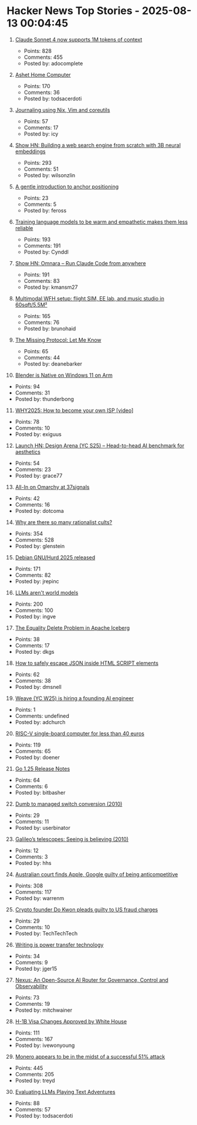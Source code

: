 # Hacker News Top Stories - 2025-08-13 00:04:45

1. [Claude Sonnet 4 now supports 1M tokens of context](https://www.anthropic.com/news/1m-context)
   - Points: 828
   - Comments: 455
   - Posted by: adocomplete

2. [Ashet Home Computer](https://ashet.computer/)
   - Points: 170
   - Comments: 36
   - Posted by: todsacerdoti

3. [Journaling using Nix, Vim and coreutils](https://tangled.sh/@oppi.li/journal)
   - Points: 57
   - Comments: 17
   - Posted by: icy

4. [Show HN: Building a web search engine from scratch with 3B neural embeddings](https://blog.wilsonl.in/search-engine/)
   - Points: 293
   - Comments: 51
   - Posted by: wilsonzlin

5. [A gentle introduction to anchor positioning](https://webkit.org/blog/17240/a-gentle-introduction-to-anchor-positioning/)
   - Points: 23
   - Comments: 5
   - Posted by: feross

6. [Training language models to be warm and empathetic makes them less reliable](https://arxiv.org/abs/2507.21919)
   - Points: 193
   - Comments: 191
   - Posted by: Cynddl

7. [Show HN: Omnara – Run Claude Code from anywhere](https://github.com/omnara-ai/omnara)
   - Points: 191
   - Comments: 83
   - Posted by: kmansm27

8. [Multimodal WFH setup: flight SIM, EE lab, and music studio in 60sqft/5.5M²](https://www.sdo.group/study)
   - Points: 165
   - Comments: 76
   - Posted by: brunohaid

9. [The Missing Protocol: Let Me Know](https://deanebarker.net/tech/blog/let-me-know/)
   - Points: 65
   - Comments: 44
   - Posted by: deanebarker

10. [Blender is Native on Windows 11 on Arm](https://www.thurrott.com/music-videos/324346/blender-is-native-on-windows-11-on-arm)
   - Points: 94
   - Comments: 31
   - Posted by: thunderbong

11. [WHY2025: How to become your own ISP [video]](https://media.ccc.de/v/why2025-9-how-to-become-your-own-isp)
   - Points: 78
   - Comments: 10
   - Posted by: exiguus

12. [Launch HN: Design Arena (YC S25) – Head-to-head AI benchmark for aesthetics](undefined)
   - Points: 54
   - Comments: 23
   - Posted by: grace77

13. [All-In on Omarchy at 37signals](https://world.hey.com/dhh/all-in-on-omarchy-at-37signals-68162450)
   - Points: 42
   - Comments: 16
   - Posted by: dotcoma

14. [Why are there so many rationalist cults?](https://asteriskmag.com/issues/11/why-are-there-so-many-rationalist-cults)
   - Points: 354
   - Comments: 528
   - Posted by: glenstein

15. [Debian GNU/Hurd 2025 released](https://lists.debian.org/debian-hurd/2025/08/msg00038.html)
   - Points: 171
   - Comments: 82
   - Posted by: jrepinc

16. [LLMs aren't world models](https://yosefk.com/blog/llms-arent-world-models.html)
   - Points: 200
   - Comments: 100
   - Posted by: ingve

17. [The Equality Delete Problem in Apache Iceberg](https://blog.dataengineerthings.org/the-equality-delete-problem-in-apache-iceberg-143dd451a974)
   - Points: 38
   - Comments: 17
   - Posted by: dkgs

18. [How to safely escape JSON inside HTML SCRIPT elements](https://sirre.al/2025/08/06/safe-json-in-script-tags-how-not-to-break-a-site/)
   - Points: 62
   - Comments: 38
   - Posted by: dmsnell

19. [Weave (YC W25) is hiring a founding AI engineer](https://www.ycombinator.com/companies/weave-3/jobs/SqFnIFE-founding-ai-engineer)
   - Points: 1
   - Comments: undefined
   - Posted by: adchurch

20. [RISC-V single-board computer for less than 40 euros](https://www.heise.de/en/news/RISC-V-single-board-computer-for-less-than-40-euros-10515044.html)
   - Points: 119
   - Comments: 65
   - Posted by: doener

21. [Go 1.25 Release Notes](https://go.dev/doc/go1.25)
   - Points: 64
   - Comments: 6
   - Posted by: bitbasher

22. [Dumb to managed switch conversion (2010)](https://spritesmods.com/?art=rtl8366sb&page=1)
   - Points: 29
   - Comments: 11
   - Posted by: userbinator

23. [Galileo’s telescopes: Seeing is believing (2010)](https://www.historytoday.com/archive/history-matters/galileos-telescopes-seeing-believing)
   - Points: 12
   - Comments: 3
   - Posted by: hhs

24. [Australian court finds Apple, Google guilty of being anticompetitive](https://www.ghacks.net/2025/08/12/australian-court-finds-apple-google-guilty-of-being-anticompetitive/)
   - Points: 308
   - Comments: 117
   - Posted by: warrenm

25. [Crypto founder Do Kwon pleads guilty to US fraud charges](https://www.ft.com/content/2e6fdc73-1083-48fb-b258-d22fc7ef8ad8)
   - Points: 29
   - Comments: 10
   - Posted by: TechTechTech

26. [Writing is power transfer technology](https://danco.substack.com/p/im-joining-a16z)
   - Points: 34
   - Comments: 9
   - Posted by: jger15

27. [Nexus: An Open-Source AI Router for Governance, Control and Observability](https://nexusrouter.com/blog/introducing-nexus-the-open-source-ai-router)
   - Points: 73
   - Comments: 19
   - Posted by: mitchwainer

28. [H-1B Visa Changes Approved by White House](https://www.newsweek.com/h-1b-visas-changes-approved-white-house-report-2112216)
   - Points: 111
   - Comments: 167
   - Posted by: ivewonyoung

29. [Monero appears to be in the midst of a successful 51% attack](https://twitter.com/p3b7_/status/1955173413992984988)
   - Points: 445
   - Comments: 205
   - Posted by: treyd

30. [Evaluating LLMs Playing Text Adventures](https://entropicthoughts.com/evaluating-llms-playing-text-adventures)
   - Points: 88
   - Comments: 57
   - Posted by: todsacerdoti

